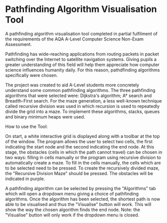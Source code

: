 # Pathfinding Algorithm Visualisation Tool

A pathfinding algorithm visualisation tool completed in partial fulfilment of the requirements of the AQA A-Level Computer Science Non-Exam Assessment.

Pathfinding has wide-reaching applications from routing packets in packet switching over the Internet to satellite navigation systems. Giving pupils a greater understanding of this field will help them appreciate how computer science influences humanity daily. For this reason, pathdfinding algorithms specifically were chosen.

The project was created to aid A-Level students more concretely understand some common pathfinding algorithms. The three pathfinding algorithms that were selected were: Dijkstra's algorithm; A* search and Breadth-First search. For the maze generation, a less well-known technique called recursive division was used in which recursion is used to repeatedly divide the grid into a maze. To implement these algorithms, stacks, queues and binary minimum heaps were used.

How to use the Tool:

On start, a white interactive grid is displayed along with a toolbar at the top of the window. The program allows the user to select two cells, the first indicating the start node and the second indicating the end node. At this stage, the obstacles (cells in which the path cannot travel) can be chosen in two ways: filling in cells manually or the program using recursive division to automatically create a maze. To fill in the cells manually, the cells which are to be selected need to be pressed. To create the recursively divided maze, the "Recursive Division Maze" should be pressed. The obstacles will be indicated in purple.

A pathfinding algorithm can be selected by pressing the "Algorithms" tab which will open a dropdown menu giving a choice of pathfinding algorithms. Once the algorithm has been selected, the shortest path is now able to be visualised and thus the "Visualise" button will work. This will show the way the chosen algorithm finds the end node.  Note: the "Visualise" button will only work if the dropdown menu is closed.  
